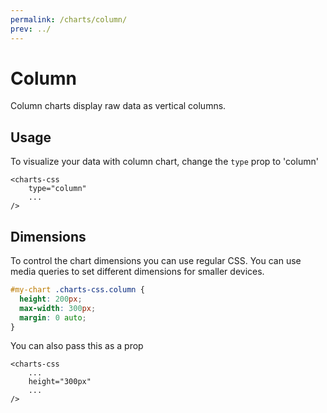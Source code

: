 ```yaml
---
permalink: /charts/column/
prev: ../
---
```


# Column

Column charts display raw data as vertical columns.

## Usage

To visualize your data with column chart, change the `type` prop to 'column'

```vue{2}
<charts-css
    type="column"
    ...
/>
```

## Dimensions

To control the chart dimensions you can use regular CSS. You can use media queries to set different dimensions for smaller devices.

```css
#my-chart .charts-css.column {
  height: 200px;
  max-width: 300px;
  margin: 0 auto;
}
```

You can also pass this as a prop

```vue{3}
<charts-css
    ...
    height="300px"
    ...
/>
```

